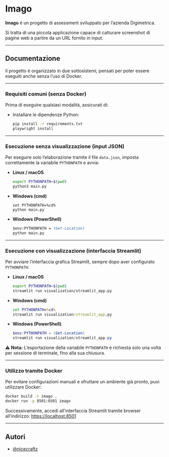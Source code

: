 # Imago

**Imago** è un progetto di assessment sviluppato per l’azienda Digimetrica.

Si tratta di una piccola applicazione capace di catturare screenshot di pagine web a partire da un URL fornito in input.

---

## Documentazione

Il progetto è organizzato in due sottosistemi, pensati per poter essere eseguiti anche senza l’uso di Docker.

---

### Requisiti comuni (senza Docker)

Prima di eseguire qualsiasi modalità, assicurati di:
- Installare le dipendenze Python:
    ```sh
    pip install -r requirements.txt
    playwright install
    ```

---

### Esecuzione senza visualizzazione (input JSON)

Per eseguire solo l’elaborazione tramite il file `data.json`, imposta correttamente la variabile `PYTHONPATH` e avvia:

- **Linux / macOS**
    ```sh
    export PYTHONPATH=$(pwd)
    python3 main.py
    ```

- **Windows (cmd)**
    ```batch
    set PYTHONPATH=%cd%
    python main.py
    ```

- **Windows (PowerShell)**
    ```ps
    $env:PYTHONPATH = (Get-Location)
    python main.py
    ```

---

### Esecuzione con visualizzazione (interfaccia Streamlit)

Per avviare l’interfaccia grafica Streamlit, sempre dopo aver configurato `PYTHONPATH`:

- **Linux / macOS**
    ```sh
    export PYTHONPATH=$(pwd)
    streamlit run visualization/streamlit_app.py
    ```

- **Windows (cmd)**
    ```cmd
    set PYTHONPATH=%cd%
    streamlit run visualization/streamlit_app.py
    ```

- **Windows (PowerShell)**
    ```powershell
    $env:PYTHONPATH = (Get-Location)
    streamlit run visualization/streamlit_app.py
    ```

⚠ **Nota:**
L’esportazione della variabile `PYTHONPATH` è richiesta solo una volta per sessione di terminale, fino alla sua chiusura.

---

### Utilizzo tramite Docker

Per evitare configurazioni manuali e sfruttare un ambiente già pronto, puoi utilizzare Docker:

```sh
docker build -t imago .
docker run -p 8501:8501 imago
```

Successivamente, accedi all’interfaccia Streamlit tramite browser all’indirizzo:
[https://localhost:8501](https://localhost:8501)

---

## Autori

- [@nicecraftz](https://www.github.com/nicecraftz)

